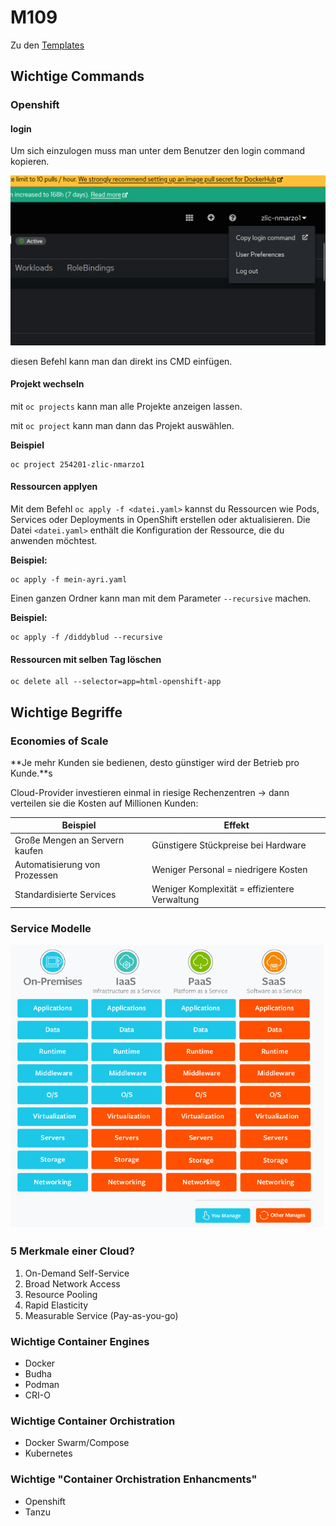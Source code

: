# M109

Zu den [Templates](templates)

## Wichtige Commands

### Openshift

#### login

Um sich einzulogen muss man unter dem Benutzer den login command kopieren.

![login](media/login.png)

diesen Befehl kann man dan direkt ins CMD einfügen.

#### Projekt wechseln

mit ```oc projects``` kann man alle Projekte anzeigen lassen.

mit ```oc project``` kann man dann das Projekt auswählen.

**Beispiel**

```
oc project 254201-zlic-nmarzo1
```

#### Ressourcen applyen

Mit dem Befehl `oc apply -f <datei.yaml>` kannst du Ressourcen wie Pods, Services oder Deployments in OpenShift erstellen oder aktualisieren. Die Datei `<datei.yaml>` enthält die Konfiguration der Ressource, die du anwenden möchtest.

**Beispiel:**
```
oc apply -f mein-ayri.yaml
```

Einen ganzen Ordner kann man mit dem Parameter `--recursive` machen.

**Beispiel:**

```
oc apply -f /diddyblud --recursive
```

#### Ressourcen mit selben Tag löschen
```K8s
oc delete all --selector=app=html-openshift-app
```

## Wichtige Begriffe

### Economies of Scale

**Je mehr Kunden sie bedienen, desto günstiger wird der Betrieb pro Kunde.**s

Cloud-Provider investieren einmal in riesige Rechenzentren → dann verteilen sie die Kosten auf Millionen Kunden:

| Beispiel                       | Effekt                                        |
| ------------------------------ | --------------------------------------------- |
| Große Mengen an Servern kaufen | Günstigere Stückpreise bei Hardware           |
| Automatisierung von Prozessen  | Weniger Personal = niedrigere Kosten          |
| Standardisierte Services       | Weniger Komplexität = effizientere Verwaltung |

### Service Modelle

![servicemodels](media/servicemodels.png)

### 5 Merkmale einer Cloud?

1. On-Demand Self-Service
2. Broad Network Access
3. Resource Pooling
4. Rapid Elasticity
5. Measurable Service (Pay-as-you-go)

### Wichtige Container Engines

- Docker
- Budha
- Podman
- CRI-O

### Wichtige Container Orchistration

- Docker Swarm/Compose
- Kubernetes

### Wichtige "Container Orchistration Enhancments"

- Openshift
- Tanzu